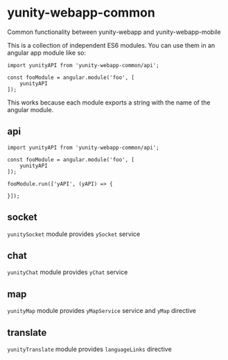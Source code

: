 # yunity-webapp-common

Common functionality between yunity-webapp and yunity-webapp-mobile

This is a collection of independent ES6 modules. You can use them in an angular app module like so:

```es6
import yunityAPI from 'yunity-webapp-common/api';

const fooModule = angular.module('foo', [
    yunityAPI
]);
```

This works because each module exports a string with the name of the angular module.

## api

```es6
import yunityAPI from 'yunity-webapp-common/api';

const fooModule = angular.module('foo', [
    yunityAPI
]);

fooModule.run(['yAPI', (yAPI) => {

}]);
```

## socket

`yunitySocket` module provides `ySocket` service

## chat

`yunityChat` module provides `yChat` service

## map

`yunityMap` module provides `yMapService` service and `yMap` directive

## translate

`yunityTranslate` module provides `languageLinks` directive
